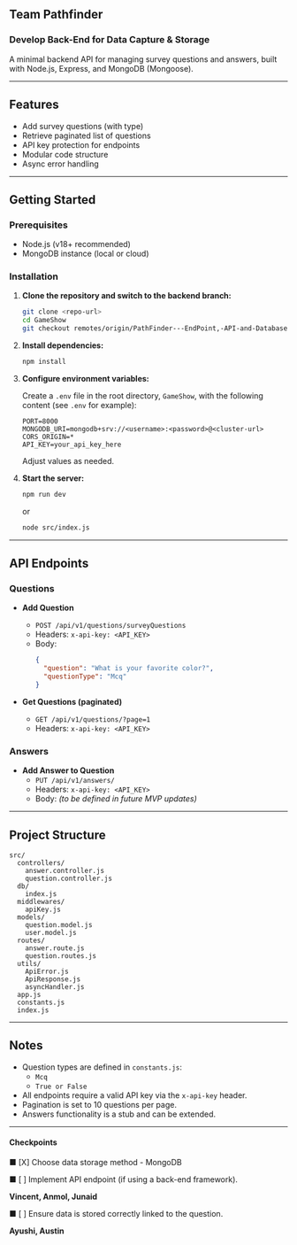 ## Team Pathfinder

### Develop Back-End for Data Capture & Storage

A minimal backend API for managing survey questions and answers, built with Node.js, Express, and MongoDB (Mongoose).

---

## Features

- Add survey questions (with type)
- Retrieve paginated list of questions
- API key protection for endpoints
- Modular code structure
- Async error handling

---

## Getting Started

### Prerequisites

- Node.js (v18+ recommended)
- MongoDB instance (local or cloud)

### Installation

1. **Clone the repository and switch to the backend branch:**
   ```sh
   git clone <repo-url>
   cd GameShow
   git checkout remotes/origin/PathFinder---EndPoint,-API-and-Database
   ```

2. **Install dependencies:**
   ```sh
   npm install
   ```

3. **Configure environment variables:**

   Create a `.env` file in the root directory, `GameShow`, with the following content (see `.env` for example):

   ```
   PORT=8000
   MONGODB_URI=mongodb+srv://<username>:<password>@<cluster-url>
   CORS_ORIGIN=*
   API_KEY=your_api_key_here
   ```

   Adjust values as needed.

4. **Start the server:**
   ```sh
   npm run dev
   ```
   or
   ```sh
   node src/index.js
   ```

---

## API Endpoints

### Questions

- **Add Question**
  - `POST /api/v1/questions/surveyQuestions`
  - Headers: `x-api-key: <API_KEY>`
  - Body:
    ```json
    {
      "question": "What is your favorite color?",
      "questionType": "Mcq"
    }
    ```

- **Get Questions (paginated)**
  - `GET /api/v1/questions/?page=1`
  - Headers: `x-api-key: <API_KEY>`

### Answers

- **Add Answer to Question**
  - `PUT /api/v1/answers/`
  - Headers: `x-api-key: <API_KEY>`
  - Body: *(to be defined in future MVP updates)*

---

## Project Structure

```
src/
  controllers/
    answer.controller.js
    question.controller.js
  db/
    index.js
  middlewares/
    apiKey.js
  models/
    question.model.js
    user.model.js
  routes/
    answer.route.js
    question.routes.js
  utils/
    ApiError.js
    ApiResponse.js
    asyncHandler.js
  app.js
  constants.js
  index.js
```

---

## Notes

- Question types are defined in `constants.js`:
  - `Mcq`
  - `True or False`
- All endpoints require a valid API key via the `x-api-key` header.
- Pagination is set to 10 questions per page.
- Answers functionality is a stub and can be extended.

---

#### Checkpoints

■ [X] Choose data storage method - MongoDB


■ [ ] Implement API endpoint (if using a back-end framework).

**Vincent, Anmol, Junaid**

■ [ ] Ensure data is stored correctly linked to the question.

**Ayushi, Austin**
